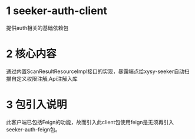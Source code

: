 # 1 seeker-auth-client
提供auth相关的基础依赖包


# 2 核心内容

通过内置ScanResultResourceImpl接口的实现，暴露端点给xysy-seeker自动扫描自定义权限注解,Api注解入库

# 3 包引入说明

此客户端已包括Feign的功能，故而引入此client包使用feign是无须再引入seeker-auth-feign包。